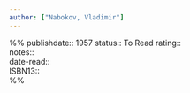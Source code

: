 ```yaml
---
author: ["Nabokov, Vladimir"]
---
```

%%
publishdate:: 1957
status:: To Read
rating::  
notes::  
date-read::  
ISBN13::  
%%